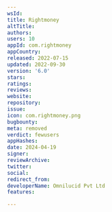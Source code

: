 ```yaml
---
wsId: 
title: Rightmoney
altTitle: 
authors: 
users: 10
appId: com.rightmoney
appCountry: 
released: 2022-07-15
updated: 2022-09-30
version: '6.0'
stars: 
ratings: 
reviews: 
website: 
repository: 
issue: 
icon: com.rightmoney.png
bugbounty: 
meta: removed
verdict: fewusers
appHashes: 
date: 2024-04-19
signer: 
reviewArchive: 
twitter: 
social: 
redirect_from: 
developerName: Omnilucid Pvt Ltd
features: 

---
```


